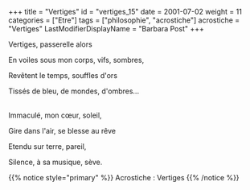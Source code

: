 +++
title = "Vertiges"
id = "vertiges_15"
date = 2001-07-02
weight = 11
categories = ["Etre"]
tags = ["philosophie", "acrostiche"]
acrostiche = "Vertiges"
LastModifierDisplayName = "Barbara Post"
+++

Vertiges, passerelle alors

En voiles sous mon corps, vifs, sombres,

Revêtent le temps, souffles d'ors

Tissés de bleu, de mondes, d'ombres...

 \
Immaculé, mon cœur, soleil,

Gire dans l'air, se blesse au rêve

Etendu sur terre, pareil,

Silence, à sa musique, sève.

{{% notice style="primary" %}}
Acrostiche : Vertiges
{{% /notice %}}
